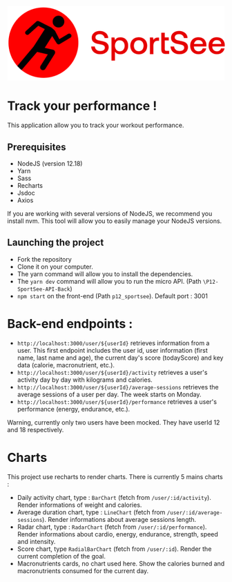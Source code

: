 ![Getting Started](./src/assets/logo.png)

# Track your performance !

This application allow you to track your workout performance.

## Prerequisites

- NodeJS (version 12.18)
- Yarn
- Sass
- Recharts
- Jsdoc
- Axios

If you are working with several versions of NodeJS, we recommend you install nvm. This tool will allow you to easily manage your NodeJS versions.

## Launching the project

- Fork the repository
- Clone it on your computer.
- The yarn command will allow you to install the dependencies.
- The `yarn dev` command will allow you to run the micro API.
  (Path `\P12-SportSee-API-Back`)
- `npm start` on the front-end (Path `p12_sportsee`). Default port : 3001

# Back-end endpoints :

- `http://localhost:3000/user/${userId}` retrieves information from a user. This first endpoint includes the user id, user information (first name, last name and age), the current day's score (todayScore) and key data (calorie, macronutrient, etc.).
- `http://localhost:3000/user/${userId}/activity` retrieves a user's activity day by day with kilograms and calories.
- `http://localhost:3000/user/${userId}/average-sessions` retrieves the average sessions of a user per day. The week starts on Monday.
- `http://localhost:3000/user/${userId}/performance` retrieves a user's performance (energy, endurance, etc.).

Warning, currently only two users have been mocked. They have userId 12 and 18 respectively.

# Charts

This project use recharts to render charts. There is currently 5 mains charts :

- Daily activity chart, type : `BarChart` (fetch from `/user/:id/activity`). Render informations of weight and calories.
- Average duration chart, type : `LineChart` (fetch from `/user/:id/average-sessions`). Render informations about average sessions length.
- Radar chart, type : `RadarChart` (fetch from `/user/:id/performance`). Render informations about cardio, energy, endurance, strength, speed and intensity.
- Score chart, type `RadialBarChart` (fetch from `/user/:id`). Render the current completion of the goal.
- Macronutrients cards, no chart used here. Show the calories burned and macronutrients consumed for the current day.
